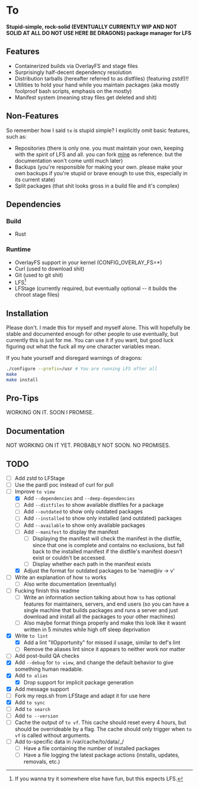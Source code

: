 # To

<!-- TODO: update the below line when I'm comfortable with the state of matter of
this project -->
**Stupid-simple, rock-solid (EVENTUALLY CURRENTLY WIP AND NOT SOLID AT ALL DO
NOT USE HERE BE DRAGONS) package manager for LFS**

## Features
- Containerized builds via OverlayFS and stage files
- Surprisingly half-decent dependency resolution
- Distribution tarballs (hereafter referred to as distfiles) (featuring zstd!)!!
- Utilities to hold your hand while you maintain packages (aka mostly foolproof
bash scripts, emphasis on the mostly)
- Manifest system (meaning stray files get deleted and shit)

## Non-Features
So remember how I said `to` is stupid simple? I explicitly omit basic features,
such as:
<!-- TODO: update the below bullet point when `to` is not in its current state -->
<!-- TODO: write documentation on repo maintenance and update the below bullet
point -->
- Repositories (there is only one. you must maintain your own, keeping with the
spirit of LFS and all. you can fork
[mine](https://github.com/Toxikuu/to-pkgs.git) as reference. but the
documentation won't come until much later)
- Backups (you're responsible for making your own. please make your own backups
if you're stupid or brave enough to use this, especially in its current state)
- Split packages (that shit looks gross in a build file and it's complex)

## Dependencies
### Build
- Rust
### Runtime
- OverlayFS support in your kernel (CONFIG_OVERLAY_FS=*)
- Curl (used to download shit)
- Git (used to git shit)
- LFS[^2]
- LFStage (currently required, but eventually optional -- it builds the chroot
stage files)

<!-- TODO: Verify whether LFS is required cus lowkey idt it is -->
[^2]: If you wanna try it somewhere else have fun, but this expects LFS.

## Installation
Please don't. I made this for myself and myself alone. This will hopefully be
stable and documented enough for other people to use eventually, but currently
this is just for me. You can use it if you want, but good luck figuring out what
the fuck all my one character variables mean.

If you hate yourself and disregard warnings of dragons:
```bash
./configure --prefix=/usr # You are running LFS after all
make
make install
```

## Pro-Tips
WORKING ON IT. SOON I PROMISE.

## Documentation
NOT WORKING ON IT YET. PROBABLY NOT SOON. NO PROMISES.

## TODO
- [ ] Add zstd to LFStage
- [ ] Use the pardl poc instead of curl for pull
- [ ] Improve `to view`
    - [x] Add `--dependencies` and `--deep-dependencies`
    - [ ] Add `--distfiles` to show available distfiles for a package
    - [ ] Add `--outdated` to show only outdated packages
    - [ ] Add `--installed` to show only installed (and outdated) packages
    - [ ] Add `--available` to show only available packages
    - [ ] Add `--manifest` to display the manifest
        - [ ] Displaying the manifest will check the manifest in the distfile,
        since that one is complete and contains no exclusions, but fall back to
        the installed manifest if the distfile's manifest doesn't exist or
        couldn't be accessed.
        - [ ] Display whether each path in the manifest exists
    - [x] Adjust the format for outdated packages to be 'name@iv -> v'
- [ ] Write an explanation of how `to` works
    - [ ] Also write documentation (eventually)
- [ ] Fucking finish this readme
    - [ ] Write an information section talking about how `to` has optional
    features for maintainers, servers, and end users (so you can have a single
    machine that builds packages and runs a server and just download and install
    all the packages to your other machines)
    - [ ] Also maybe format things properly and make this look like it wasnt
    written in 5 minutes while high off sleep deprivation
- [x] Write `to lint`
    - [x] Add a lint "IlOpportunity" for missed il usage, similar to def's lint
    - [ ] Remove the aliases lint since it appears to neither work nor matter
- [ ] Add post-build QA checks
- [x] Add `--debug` for `to view`, and change the default behavior to give
      something human readable.
- [x] Add `to alias`
    - [x] Drop support for implicit package generation
- [x] Add message support
- [ ] Fork my reqs.sh from LFStage and adapt it for use here
- [x] Add `to sync`
- [ ] Add `to search`
- [ ] Add `to --version`
- [ ] Cache the output of `to vf`. This cache should reset every 4 hours, but
should be overrideable by a flag. The cache should only trigger when `to vf` is
called without arguments.
- [ ] Add to-specific data in /var/cache/to/data/_/
    - [ ] Have a file containing the number of installed packages
    - [ ] Have a file logging the latest package actions (installs, updates,
    removals, etc.)
